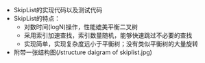 
 * SkipList的实现代码以及测试代码
 * SkipList的特点：
   * 对数时间(logN)操作，性能媲美平衡二叉树
   * 采用索引加速查找，索引数量随机，能够快速跳过不必要的查找
   * 实现简单，实现复杂度远小于平衡树；没有类似平衡树的大量旋转
 * 附带一张结构图(/structure daigram of skiplist.jpg)
